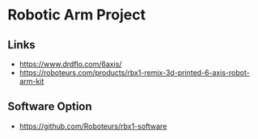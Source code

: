 # Robotic Arm Project

## Links
- https://www.drdflo.com/6axis/
- https://roboteurs.com/products/rbx1-remix-3d-printed-6-axis-robot-arm-kit

## Software Option 
- https://github.com/Roboteurs/rbx1-software